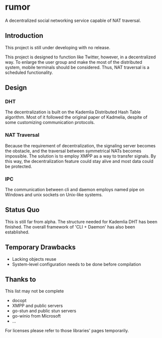 # rumor
A decentralized social networking service capable of NAT traversal.

## Introduction
This project is still under developing with no release.

This project is designed to function like Twitter, however, in a decentralized way. To enlarge the user group and make the most of the distributed system,
mobile terminals should be considered. Thus, NAT traversal is a scheduled functionality.

## Design
### DHT
The decentralization is built on the Kademlia Distributed Hash Table algorithm. Most of it followed the original paper of Kadmelia, despite of some customizing
communication protocols.

### NAT Traversal
Because the requirement of decentralization, the signaling server becomes the obstacle, and the traversal between symmetrical NATs becomes impossible.
The solution is to employ XMPP as a way to transfer signals. By this way, the decentralization feature could stay alive and most data could be protected.

### IPC
The communication between cli and daemon employs named pipe on Windows and unix sockets on Unix-like systems.

## Status Quo
This is still far from alpha. The structure needed for Kademlia DHT has been finished. The overall framework of 'CLI + Daemon' has also been established.

## Temporary Drawbacks
- Lacking objects reuse
- System-level configuration needs to be done before compilation

## Thanks to
This list may not be complete
- docopt
- XMPP and public servers
- go-stun and public stun servers
- go-winio from Microsoft
- ...

For licenses please refer to those libraries' pages temporarily.
